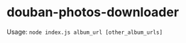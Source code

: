 douban-photos-downloader
========================

Usage: `node index.js album_url [other_album_urls]`
